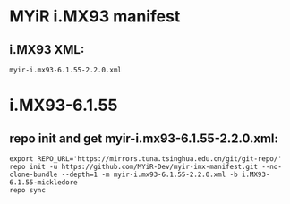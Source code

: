 
# MYiR i.MX93 manifest

## i.MX93 XML:
```
myir-i.mx93-6.1.55-2.2.0.xml
```

# i.MX93-6.1.55

## repo init and get myir-i.mx93-6.1.55-2.2.0.xml:
```
export REPO_URL='https://mirrors.tuna.tsinghua.edu.cn/git/git-repo/'
repo init -u https://github.com/MYiR-Dev/myir-imx-manifest.git --no-clone-bundle --depth=1 -m myir-i.mx93-6.1.55-2.2.0.xml -b i.MX93-6.1.55-mickledore 
repo sync
```
